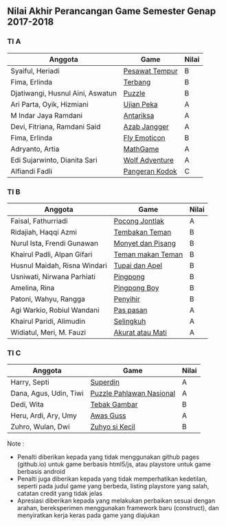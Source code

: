 ## Nilai Akhir Perancangan Game Semester Genap 2017-2018

### TI A

|Anggota | Game | Nilai |
|---|---|---|
| Syaiful, Heriadi  | [Pesawat Tempur](http://ponkz.github.io/Pesawat-Tempur)  | B |
| Fima, Erlinda | [Terbang](https://fimalinda.github.io/index.html)  | B |
| Djatiwangi, Husnul Aini, Aswatun | [Puzzle](https://djatiwangi.github.io/satukanGambar/pertama.html)  | B |
| Ari Parta, Oyik, Hizmiani| [Ujian Peka](https://play.google.com/store/apps/details?id=com.ujianpeka.ujianpeka)  | A |
| M Indar Jaya Ramdani| [Antariksa](https://indarjaya.github.io)  | A |
| Devi, Fitriana, Ramdani Said| [Azab Jangger](https://fitrianatasya.github.io)  | A |
| Fima, Erlinda|[Fly Emoticon](https://fimalinda.github.io)  | B |
| Adryanto, Artia|[MathGame](https://adriyan123.github.io)  | A |
| Edi Sujarwinto, Dianita Sari |[Wolf Adventure](http://edisujar.github.io/)| A |
| Alfiandi Fadli | [Pangeran Kodok](https://github.com/AlfiandiFadli/permainan-kodok) | C | 

### TI B

|Anggota | Game | Nilai |
|---|---|---|
|Faisal, Fathurriadi | [Pocong Jontlak](https://faisalhdt.github.io/) | A |
|Ridajiah, Haqqi Azmi | [Tembakan Teman](http://ridajiah.github.io/Tembakan/) | B |
|Nurul Ista, Frendi Gunawan | [Monyet dan Pisang](https://nurulistaharpianacom.github.io/gams-tugas-monkay-makan-pisang-)| B |
|Khairul Padli, Alpan Gifari | [Teman makan Teman](http://khairul244.github.io/temen-makan-temen/) | B |
|Husnul Maidah, Risna Windari| [Tupai dan Apel](https://husnulmaidah.github.io/)| B |
|Usniwati, Nirwana Parhiati| [Pingpong](https://usniw.github.io/)| B |
|Amelina, Rina| [Pingpong Boy](https://play.google.com/store/apps/details?id=id.haqiqi_studio.pimpong)| B |
|Patoni, Wahyu, Rangga| [Penyihir](https://patoniazhari.github.io/penyihir-penyihir/)| B |
|Agi Warkio, Robiul Wandani| [Pas pasan](https://dani1107.github.io/) | A |
|Khairul Paridi, Alimudin| [Selingkuh](https://khairulf.github.io/) | A |
|Widiatul, Meri, M. Fauzi| [Akurat atau Mati](https://widiatulislamiyah.github.io/WidiatulIslamiah.github.io/) | A |

### TI C

|Anggota | Game | Nilai |
|---|---|---|
|Harry, Septi | [Superdin](https://play.google.com/store/apps/details?id=id.haqiqi_studio.superdin)| A |
|Dana, Agus, Udin, Tiwi | [Puzzle Pahlawan Nasional](https://play.google.com/store/apps/details?id=id.haqiqi_studio.puzzleC)| A |
|Dedi, Wita | [Tebak Gambar](https://play.google.com/store/apps/details?id=com.deddy.tebakgambar)| B |
|Heru, Ardi, Ary, Umy| [Awas Guss](https://play.google.com/store/apps/details?id=com.haqiqi_studio.awas_guss1)| A |
|Zuhro, Wulan, Dwi| [Zuhyo si Kecil](https://play.google.com/store/apps/details?id=id.haqiqi_studio.doraemon_dorayaki)| B |


Note :
* Penalti diberikan kepada yang tidak menggunakan github pages (github.io) untuk game berbasis html5/js, atau playstore untuk game berbasis android
* Penalti juga diberikan kepada yang tidak memperhatikan kedetilan, seperti pada judul game yang berbeda, listing playstore yang salah, catatan credit yang tidak jelas
* Apresiasi diberikan kepada yang melakukan perbaikan sesuai dengan arahan, bereksperimen menggunakan framework baru (construct), dan menyiratkan kerja keras pada game yang diajukan 
